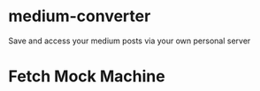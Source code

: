 # medium-converter
Save and access your medium posts via your own personal server

# Fetch Mock Machine